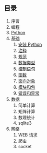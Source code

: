 ## 目录 ##

1. 序言
2. 编程
3. [Python](python.md)
4. [基础](base/README.md)
	1. [安装 Python](base/installation.md)
	2. [注释](base/comment.md)
	3. [规范](base/style.md)
	4. [数据类型](base/datatype.md)
	5. [控制语句](base/flow.md)
	6. [函数](base/function.md)
	7. [面向对象](base/object.md)
	8. [模块和包](base/package.md)
	9. [错误和异常](base/error.md)
5. 数据
	1. 简单计算
	2. 矩阵计算
	3. 数理统计
	4. sqlite3
6. 网络
	1. WEB 请求
	2. 爬虫
	3. socket
